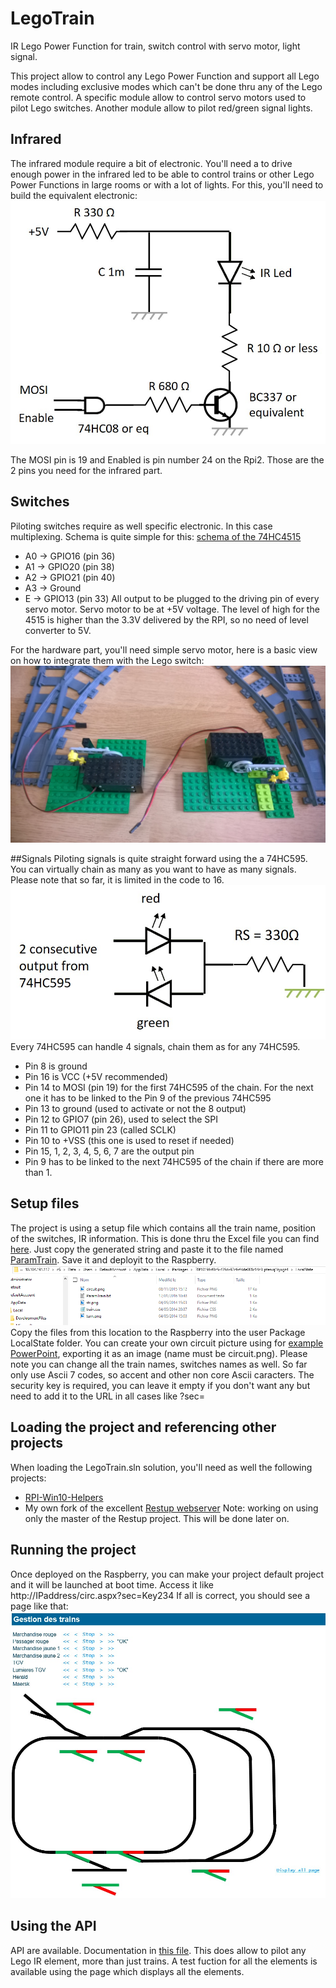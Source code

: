 # LegoTrain
IR Lego Power Function for train, switch control with servo motor, light signal. 

This project allow to control any Lego Power Function and support all Lego modes including exclusive modes which can't be done thru any of the Lego remote control. 
A specific module allow to control servo motors used to pilot Lego switches. Another module allow to pilot red/green signal lights.

## Infrared
The infrared module require a bit of electronic. You'll need a to drive enough power in the infrared led to be able to control trains or other Lego Power Functions in large rooms or with a lot of lights.
For this, you'll need to build the equivalent electronic:
![Electronic for Infrared](/Assets/infrared.jpg)

The MOSI pin is 19 and Enabled is pin number 24 on the Rpi2. Those are the 2 pins you need for the infrared part.

## Switches
Piloting switches require as well specific electronic. In this case multiplexing. Schema is quite simple for this:
[schema of the 74HC4515](/http://www.nxp.com/documents/data_sheet/74HC_HCT4515_CNV.pdf)
* A0 -> GPIO16 (pin 36)
* A1 -> GPIO20 (pin 38)
* A2 -> GPIO21 (pin 40)
* A3 -> Ground
* E -> GPIO13 (pin 33)
All output to be plugged to the driving pin of every servo motor. Servo motor to be at +5V voltage. The level of high for the 4515 is higher than the 3.3V delivered by the RPI, so no need of level converter to 5V.

For the hardware part, you'll need simple servo motor, here is a basic view on how to integrate them with the Lego switch:
![Servo motor integration](/Assets/switches.jpg)

##Signals
Piloting signals is quite straight forward using the a 74HC595. You can virtually chain as many as you want to have as many signals.
Please note that so far, it is limited in the code to 16. 
![Electronic for signals](/Assets/signal.jpg)
Every 74HC595 can handle 4 signals, chain them as for any 74HC595.
* Pin 8 is ground
* Pin 16 is VCC (+5V recommended)
* Pin 14 to MOSI (pin 19) for the first 74HC595 of the chain. For the next one it has to be linked to the Pin 9 of the previous 74HC595
* Pin 13 to ground (used to activate or not the 8 output)
* Pin 12 to GPIO7 (pin 26), used to select the SPI
* Pin 11 to GPIO11 pin 23 (called SCLK)
* Pin 10 to +VSS (this one is used to reset if needed)
* Pin 15, 1, 2, 3, 4, 5, 6, 7 are the output pin
* Pin 9 has to be linked to the next 74HC595 of the chain if there are more than 1.

## Setup files
The project is using a setup file which contains all the train name, position of the switches, IR information. This is done thru the Excel file you can find [here](/Docs/Creating%20setup%20file.xlsx).
Just copy the generated string and paste it to the file named [ParamTrain](/To%20deploy%20on%20device/ParamTrain.txt). Save it and deployit to the Raspberry.
![File to copy](/Assets/file_to_copy.png)
Copy the files from this location to the Raspberry into the user Package LocalState folder.
You can create your own circuit picture using for [example PowerPoint](/Docs/Creating%20the%20circuit%20file.pptx), exporting it as an image (name must be circuit.png).
Please note you can change all the train names, switches names as well. So far only use Ascii 7 codes, so accent and other non core Ascii caracters.
The security key is required, you can leave it empty if you don't want any but need to add it to the URL in all cases like ?sec=

## Loading the project and referencing other projects
When loading the LegoTrain.sln solution, you'll need as well the following projects:
* [RPI-Win10-Helpers](https://github.com/Ellerbach/RPI-Win10-Helpers)
* My own fork of the excellent [Restup webserver](https://github.com/Ellerbach/restup)
Note: working on using only the master of the Restup project. This will be done later on.

## Running the project
Once deployed on the Raspberry, you can make your project default project and it will be launched at boot time.
Access it like http://IPaddress/circ.aspx?sec=Key234
If all is correct, you should see a page like that:
![Train](/Assets/train.jpg)

## Using the API
API are available. Documentation in [this file](/Docs/Lego%20Infrared%20API%20doc.md). This does allow to pilot any Lego IR element, more than just trains. A test fuction for all the elements is available using the page which displays all the elements.